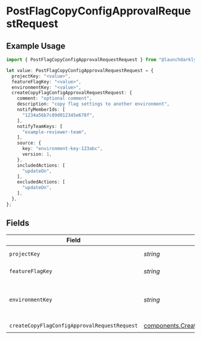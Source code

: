 # PostFlagCopyConfigApprovalRequestRequest

## Example Usage

```typescript
import { PostFlagCopyConfigApprovalRequestRequest } from "@launchdarkly/mcp-server/models/operations";

let value: PostFlagCopyConfigApprovalRequestRequest = {
  projectKey: "<value>",
  featureFlagKey: "<value>",
  environmentKey: "<value>",
  createCopyFlagConfigApprovalRequestRequest: {
    comment: "optional comment",
    description: "copy flag settings to another environment",
    notifyMemberIds: [
      "1234a56b7c89d012345e678f",
    ],
    notifyTeamKeys: [
      "example-reviewer-team",
    ],
    source: {
      key: "environment-key-123abc",
      version: 1,
    },
    includedActions: [
      "updateOn",
    ],
    excludedActions: [
      "updateOn",
    ],
  },
};
```

## Fields

| Field                                                                                                                          | Type                                                                                                                           | Required                                                                                                                       | Description                                                                                                                    |
| ------------------------------------------------------------------------------------------------------------------------------ | ------------------------------------------------------------------------------------------------------------------------------ | ------------------------------------------------------------------------------------------------------------------------------ | ------------------------------------------------------------------------------------------------------------------------------ |
| `projectKey`                                                                                                                   | *string*                                                                                                                       | :heavy_check_mark:                                                                                                             | The project key                                                                                                                |
| `featureFlagKey`                                                                                                               | *string*                                                                                                                       | :heavy_check_mark:                                                                                                             | The feature flag key                                                                                                           |
| `environmentKey`                                                                                                               | *string*                                                                                                                       | :heavy_check_mark:                                                                                                             | The environment key for the target environment                                                                                 |
| `createCopyFlagConfigApprovalRequestRequest`                                                                                   | [components.CreateCopyFlagConfigApprovalRequestRequest](../../models/components/createcopyflagconfigapprovalrequestrequest.md) | :heavy_check_mark:                                                                                                             | N/A                                                                                                                            |